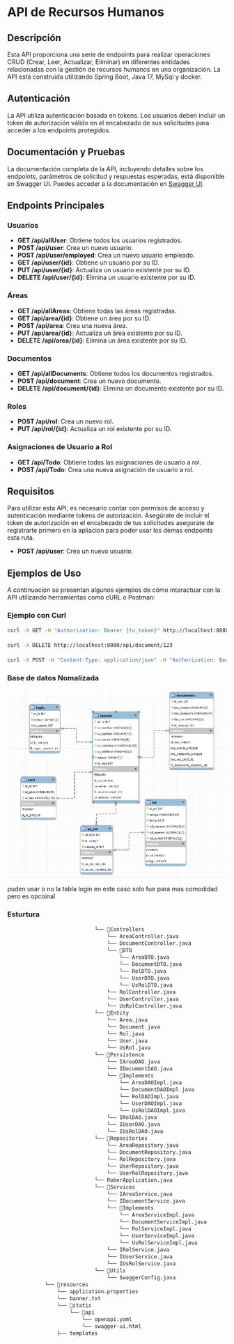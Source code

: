 # API de Recursos Humanos


## Descripción

Esta API proporciona una serie de endpoints para realizar operaciones CRUD (Crear, Leer, Actualizar, Eliminar) en diferentes entidades relacionadas con la gestión de recursos humanos en una organización. La API está construida utilizando Spring Boot, Java 17, MySql y docker.

## Autenticación

La API utiliza autenticación basada en tokens. Los usuarios deben incluir un token de autorización válido en el encabezado de sus solicitudes para acceder a los endpoints protegidos.

## Documentación y Pruebas

La documentación completa de la API, incluyendo detalles sobre los endpoints, parámetros de solicitud y respuestas esperadas, está disponible en Swagger UI. Puedes acceder a la documentación en [Swagger UI](http://localhost:8080/api/swagger-ui.html).

## Endpoints Principales

### Usuarios

- **GET /api/allUser**: Obtiene todos los usuarios registrados.
- **POST /api/user**: Crea un nuevo usuario.
- **POST /api/user/employed**: Crea un nuevo usuario empleado.
- **GET /api/user/{id}**: Obtiene un usuario por su ID.
- **PUT /api/user/{id}**: Actualiza un usuario existente por su ID.
- **DELETE /api/user/{id}**: Elimina un usuario existente por su ID.

### Áreas

- **GET /api/allAreas**: Obtiene todas las áreas registradas.
- **GET /api/area/{id}**: Obtiene un área por su ID.
- **POST /api/area**: Crea una nueva área.
- **PUT /api/area/{id}**: Actualiza un área existente por su ID.
- **DELETE /api/area/{id}**: Elimina un área existente por su ID.

### Documentos

- **GET /api/allDocuments**: Obtiene todos los documentos registrados.
- **POST /api/document**: Crea un nuevo documento.
- **DELETE /api/document/{id}**: Elimina un documento existente por su ID.

### Roles

- **POST /api/rol**: Crea un nuevo rol.
- **PUT /api/rol/{id}**: Actualiza un rol existente por su ID.

### Asignaciones de Usuario a Rol

- **GET /api/Todo**: Obtiene todas las asignaciones de usuario a rol.
- **POST /api/Todo**: Crea una nueva asignación de usuario a rol.

## Requisitos

Para utilizar esta API, es necesario contar con permisos de acceso y autenticación mediante tokens de autorización. Asegúrate de incluir el token de autorización en el encabezado de tus solicitudes asegurate de registrarte primero en la apliacion para poder usar los demas endpoints esta ruta.
- **POST /api/user**: Crea un nuevo usuario.

## Ejemplos de Uso

A continuación se presentan algunos ejemplos de cómo interactuar con la API utilizando herramientas como cURL o Postman:

### Ejemplo con Curl

```bash
curl -X GET -H "Authorization: Bearer {tu_token}" http://localhost:8080/api/allUser

curl -X DELETE http://localhost:8080/api/document/123

curl -X POST -H "Content-Type: application/json" -H "Authorization: Bearer {tu_token}" -d '{"name": "John", "lastname": "Doe", "email": "john@example.com", "psw": "password123", "phone": "1234567890", "status": 1}' http://localhost:8080/api/user

```

### Base de datos Nomalizada

![dark](./doc/recursos-humanoo.png)


puden usar o no la tabla login en este caso solo fue para mas comodidad pero es opcoinal
### Esturtura

```
                            └── 📁Controllers
                                └── AreaController.java
                                └── DocumentController.java
                                └── 📁DTO
                                    └── AreaDTO.java
                                    └── DocumentDTO.java
                                    └── RolDTO.java
                                    └── UserDTO.java
                                    └── UsRolDTO.java
                                └── RolController.java
                                └── UserController.java
                                └── UsRolController.java
                            └── 📁Entity
                                └── Area.java
                                └── Document.java
                                └── Rol.java
                                └── User.java
                                └── UsRol.java
                            └── 📁Persistence
                                └── IAreaDAO.java
                                └── IDocumentDAO.java
                                └── 📁Implements
                                    └── AreaDAOImpl.java
                                    └── DocumentDAOImpl.java
                                    └── RolDAOImpl.java
                                    └── UserDAOImpl.java
                                    └── UsRolDAOImpl.java
                                └── IRolDAO.java
                                └── IUserDAO.java
                                └── IUsRolDAO.java
                            └── 📁Repositories
                                └── AreaRepository.java
                                └── DocumentRepository.java
                                └── RolRepository.java
                                └── UserRepository.java
                                └── UserRolRepository.java
                            └── RoberApplication.java
                            └── 📁Services
                                └── IAreaService.java
                                └── IDocumentService.java
                                └── 📁Implements
                                    └── AreaServiceImpl.java
                                    └── DocumentServiceImpl.java
                                    └── RolServiceImpl.java
                                    └── UserServiceImpl.java
                                    └── UsRolServiceImpl.java
                                └── IRolService.java
                                └── IUserService.java
                                └── IUsRolService.java
                            └── 📁Utils
                                └── SwaggerConfig.java
            └── 📁resources
                └── application.properties
                └── banner.txt
                └── 📁static
                    └── 📁api
                        └── openapi.yaml
                        └── swagger-ui.html
                ├── templates
```